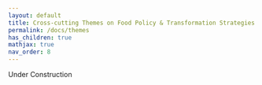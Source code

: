```yaml
---
layout: default
title: Cross-cutting Themes on Food Policy & Transformation Strategies
permalink: /docs/themes
has_children: true
mathjax: true
nav_order: 8
---
```


Under Construction
